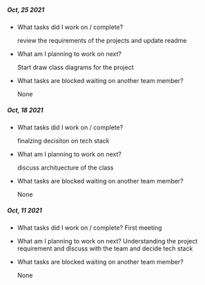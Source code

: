 ##### Oct, 25 2021

- What tasks did I work on / complete?

  review the requirements of the projects and update readme 

- What am I planning to work on next?

  Start draw class diagrams for the project 

- What tasks are blocked waiting on another team member?

  None

##### Oct, 18 2021

- What tasks did I work on / complete?

  finalzing decisiton on tech stack 

- What am I planning to work on next?

  discuss archituecture of the class 

- What tasks are blocked waiting on another team member?

  None

##### Oct, 11 2021

- What tasks did I work on / complete?
  First meeting

- What am I planning to work on next?
  Understanding the project requirement and discuss with the team and decide tech stack

- What tasks are blocked waiting on another team member?

  None

